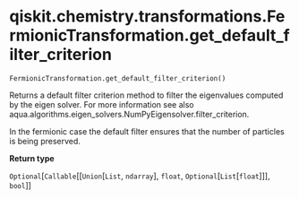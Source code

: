# qiskit.chemistry.transformations.FermionicTransformation.get\_default\_filter\_criterion

`FermionicTransformation.get_default_filter_criterion()`

Returns a default filter criterion method to filter the eigenvalues computed by the eigen solver. For more information see also aqua.algorithms.eigen\_solvers.NumPyEigensolver.filter\_criterion.

In the fermionic case the default filter ensures that the number of particles is being preserved.

**Return type**

`Optional`\[`Callable`\[\[`Union`\[`List`, `ndarray`], `float`, `Optional`\[`List`\[`float`]]], `bool`]]
